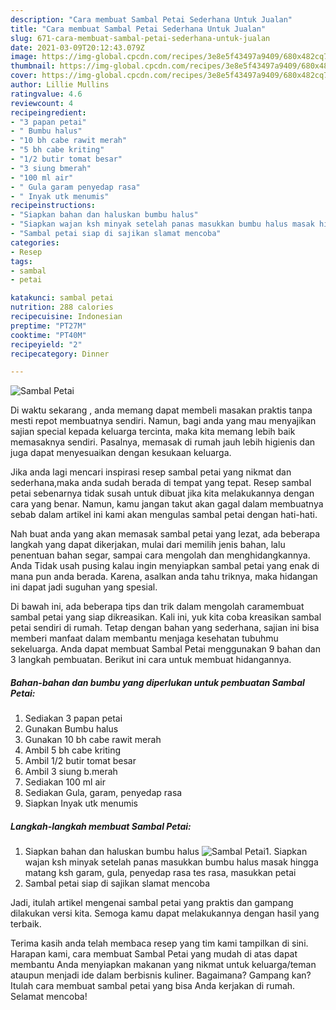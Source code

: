 ```yaml
---
description: "Cara membuat Sambal Petai Sederhana Untuk Jualan"
title: "Cara membuat Sambal Petai Sederhana Untuk Jualan"
slug: 671-cara-membuat-sambal-petai-sederhana-untuk-jualan
date: 2021-03-09T20:12:43.079Z
image: https://img-global.cpcdn.com/recipes/3e8e5f43497a9409/680x482cq70/sambal-petai-foto-resep-utama.jpg
thumbnail: https://img-global.cpcdn.com/recipes/3e8e5f43497a9409/680x482cq70/sambal-petai-foto-resep-utama.jpg
cover: https://img-global.cpcdn.com/recipes/3e8e5f43497a9409/680x482cq70/sambal-petai-foto-resep-utama.jpg
author: Lillie Mullins
ratingvalue: 4.6
reviewcount: 4
recipeingredient:
- "3 papan petai"
- " Bumbu halus"
- "10 bh cabe rawit merah"
- "5 bh cabe kriting"
- "1/2 butir tomat besar"
- "3 siung bmerah"
- "100 ml air"
- " Gula garam penyedap rasa"
- " Inyak utk menumis"
recipeinstructions:
- "Siapkan bahan dan haluskan bumbu halus"
- "Siapkan wajan ksh minyak setelah panas masukkan bumbu halus masak hingga matang ksh garam, gula, penyedap rasa tes rasa, masukkan petai"
- "Sambal petai siap di sajikan slamat mencoba"
categories:
- Resep
tags:
- sambal
- petai

katakunci: sambal petai 
nutrition: 288 calories
recipecuisine: Indonesian
preptime: "PT27M"
cooktime: "PT40M"
recipeyield: "2"
recipecategory: Dinner

---
```



![Sambal Petai](https://img-global.cpcdn.com/recipes/3e8e5f43497a9409/680x482cq70/sambal-petai-foto-resep-utama.jpg)

Di waktu  sekarang , anda memang dapat membeli masakan praktis tanpa mesti repot membuatnya sendiri. Namun, bagi anda yang mau menyajikan sajian special kepada keluarga tercinta, maka kita memang lebih baik memasaknya sendiri. Pasalnya, memasak di rumah jauh lebih higienis dan juga dapat menyesuaikan dengan kesukaan keluarga.

Jika anda lagi mencari inspirasi resep sambal petai yang nikmat dan sederhana,maka anda sudah berada di tempat yang tepat. Resep sambal petai  sebenarnya tidak susah untuk dibuat jika kita melakukannya dengan cara yang benar. Namun, kamu jangan takut akan gagal dalam membuatnya 
sebab dalam artikel ini kami akan mengulas sambal petai dengan hati-hati.  



Nah buat anda yang akan memasak sambal petai yang lezat, ada beberapa langkah yang dapat dikerjakan, mulai dari memilih jenis bahan, lalu penentuan bahan segar, sampai cara mengolah dan menghidangkannya. Anda Tidak usah pusing kalau ingin menyiapkan sambal petai yang enak di mana pun anda berada. Karena, asalkan anda  tahu triknya, maka hidangan ini dapat jadi suguhan yang spesial.

Di bawah ini, ada beberapa tips dan trik dalam mengolah caramembuat sambal petai yang siap dikreasikan. Kali ini, yuk kita coba kreasikan sambal petai sendiri di rumah. Tetap dengan bahan yang sederhana, sajian ini bisa memberi manfaat dalam membantu menjaga kesehatan tubuhmu sekeluarga. Anda dapat membuat Sambal Petai menggunakan 9 bahan dan 3 langkah pembuatan. Berikut ini cara untuk membuat hidangannya.

<!--inarticleads1-->

##### Bahan-bahan dan bumbu yang diperlukan untuk pembuatan Sambal Petai:

1. Sediakan 3 papan petai
1. Gunakan  Bumbu halus
1. Gunakan 10 bh cabe rawit merah
1. Ambil 5 bh cabe kriting
1. Ambil 1/2 butir tomat besar
1. Ambil 3 siung b.merah
1. Sediakan 100 ml air
1. Sediakan  Gula, garam, penyedap rasa
1. Siapkan  Inyak utk menumis




<!--inarticleads2-->

##### Langkah-langkah membuat Sambal Petai:

1. Siapkan bahan dan haluskan bumbu halus
<img src="https://img-global.cpcdn.com/steps/0326388565065320/160x128cq70/sambal-petai-langkah-memasak-1-foto.jpg" alt="Sambal Petai">1. Siapkan wajan ksh minyak setelah panas masukkan bumbu halus masak hingga matang ksh garam, gula, penyedap rasa tes rasa, masukkan petai
1. Sambal petai siap di sajikan slamat mencoba




Jadi, itulah artikel mengenai  sambal petai  yang praktis dan gampang dilakukan versi kita. Semoga kamu dapat melakukannya dengan hasil yang terbaik. 

Terima kasih anda telah membaca resep yang tim kami tampilkan di sini. Harapan kami, cara membuat  Sambal Petai yang mudah di atas dapat membantu Anda menyiapkan makanan yang nikmat untuk keluarga/teman ataupun menjadi ide dalam berbisnis kuliner. Bagaimana? Gampang kan? Itulah cara membuat sambal petai yang bisa Anda kerjakan di rumah. Selamat mencoba!

